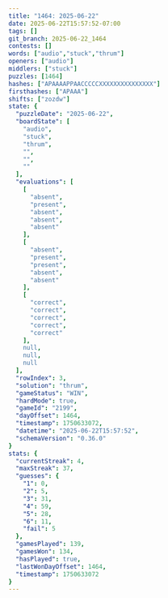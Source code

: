 ```yaml
---
title: "1464: 2025-06-22"
date: 2025-06-22T15:57:52-07:00
tags: []
git_branch: 2025-06-22_1464
contests: []
words: ["audio","stuck","thrum"]
openers: ["audio"]
middlers: ["stuck"]
puzzles: [1464]
hashes: ["APAAAAPPAACCCCCXXXXXXXXXXXXXXX"]
firsthashes: ["APAAA"]
shifts: ["zozdw"]
state: {
  "puzzleDate": "2025-06-22",
  "boardState": [
    "audio",
    "stuck",
    "thrum",
    "",
    "",
    ""
  ],
  "evaluations": [
    [
      "absent",
      "present",
      "absent",
      "absent",
      "absent"
    ],
    [
      "absent",
      "present",
      "present",
      "absent",
      "absent"
    ],
    [
      "correct",
      "correct",
      "correct",
      "correct",
      "correct"
    ],
    null,
    null,
    null
  ],
  "rowIndex": 3,
  "solution": "thrum",
  "gameStatus": "WIN",
  "hardMode": true,
  "gameId": "2199",
  "dayOffset": 1464,
  "timestamp": 1750633072,
  "datetime": "2025-06-22T15:57:52",
  "schemaVersion": "0.36.0"
}
stats: {
  "currentStreak": 4,
  "maxStreak": 37,
  "guesses": {
    "1": 0,
    "2": 5,
    "3": 31,
    "4": 59,
    "5": 28,
    "6": 11,
    "fail": 5
  },
  "gamesPlayed": 139,
  "gamesWon": 134,
  "hasPlayed": true,
  "lastWonDayOffset": 1464,
  "timestamp": 1750633072
}
---
```

<!-- more -->
